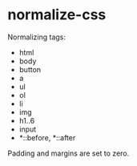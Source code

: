 # normalize-css

Normalizing tags:

- html
- body
- button
- a
- ul
- ol
- li
- img 
- h1..6
- input
- *::before, *::after

Padding and margins are set to zero.